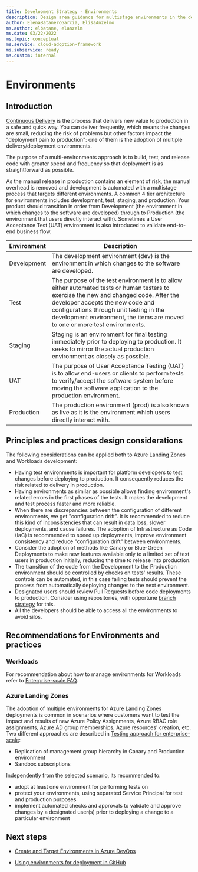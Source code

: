 ```yaml
---
title: Development Strategy - Environments
description: Design area guidance for multistage environments in the development strategy
author: ElenaBataneroGarcia, ElisaAnzelmo
ms.author: elbatane, elanzelm
ms.date: 03/22/2022
ms.topic: conceptual
ms.service: cloud-adoption-framework
ms.subservice: ready
ms.custom: internal
---
```


# Environments

## Introduction

[Continuous Delivery](../considerations/development-strategy-development-lifecycle.md#deployment-strategy) is the process that delivers new value to production in a safe and quick way. 
You can deliver frequently, which means the changes are small, reducing the risk of problems but other factors impact the "deployment pain to production": one of them is the adoption of multiple delivery/deployment environments. 

The purpose of a multi-environments approach is to build, test, and release code with greater speed and frequency so that deployment is as straightforward as possible.

As the manual release in production contains an element of risk, the manual overhead is removed and development is automated with a multistage process that targets different environments. A common 4 tier architecture for environments includes development, test, staging, and production. Your product should transition in order from Development (the environment in which changes to the software are developed) through to Production (the environment that users directly interact with). Sometimes a User Acceptance Test (UAT) environment is also introduced to validate end-to-end business flow.

| Environment | Description |
| - | - |
| Development | The development environment (dev) is the environment in which changes to the software are developed. | 
| Test | The purpose of the test environment is to allow either automated tests or human testers to exercise the new and changed code. After the developer accepts the new code and configurations through unit testing in the development environment, the items are moved to one or more test environments. |
| Staging | Staging is an environment for final testing immediately prior to deploying to production. It seeks to mirror the actual production environment as closely as possible. |
| UAT | The purpose of User Acceptance Testing (UAT) is to allow end-users or clients to perform tests to verify/accept the software system before moving the software application to the production environment. |
| Production | The production environment (prod) is also known as live as it is the environment which users directly interact with. |

## Principles and practices design considerations

The following considerations can be applied both to Azure Landing Zones and Workloads development: 

- Having test environments is important for platform developers to test changes before deploying to production. It consequently reduces the risk related to delivery in production.
- Having environments as similar as possible allows finding environment's related errors in the first phases of the tests. It makes the development and test process faster and more reliable.
- When there are discrepancies between the configuration of different environments, we get "configuration drift". It is recommended to reduce this kind of inconsistencies that can result in data loss, slower deployments, and cause failures.
The adoption of Infrastructure as Code (IaC) is recommended to speed up deployments, improve environment consistency and reduce "configuration drift" between environments.
- Consider the adoption of methods like Canary or Blue-Green Deployments to make new features available only to a limited set of test users in production initially, reducing the time to release into production.
- The transition of the code from the Development to the Production environment should be controlled by checks on tests' results. These controls can be automated, in this case failing tests should prevent the process from automatically deploying changes to the next environment. 
- Designated users should review Pull Requests before code deployments to production. Consider using repositories, with opportune [branch strategy](../considerations/development-strategy-development-lifecycle.md#branch-strategy) for this.
- All the developers should be able to access all the environments to avoid silos.

## Recommendations for Environments and practices 

### Workloads

For recommendation about how to manage environments for Workloads refer to [Enterprise-scale FAQ](https://docs.microsoft.com/azure/cloud-adoption-framework/ready/enterprise-scale/faq#how-do-we-handle-devtestproduction-workload-landing-zones-in-enterprise-scale-architecture).

### Azure Landing Zones

The adoption of multiple environments for Azure Landing Zones deployments is common in scenarios where customers want to test the impact and results of new Azure Policy Assignments, Azure RBAC role assignments, Azure AD group memberships, Azure resources' creation, etc. Two different approaches are described in [Testing approach for enterprise-scale](https://docs.microsoft.com/azure/cloud-adoption-framework/ready/enterprise-scale/testing-approach):
- Replication of management group hierarchy in Canary and Production environment 
- Sandbox subscriptions 

Independently from the selected scenario, its recommended to:
- adopt at least one environment for performing tests on
- protect your environments, using separated Service Principal for test and production purposes
- implement automated checks and approvals to validate and approve changes by a designated user(s) prior to deploying a change to a particular environment

## Next steps
- [Create and Target Environments in Azure DevOps](https://docs.microsoft.com/en-us/azure/devops/pipelines/process/environments?view=azure-devops)

- [Using environments for deployment in GitHub](https://docs.github.com/en/github-ae@latest/actions/deployment/targeting-different-environments/using-environments-for-deployment)
